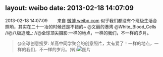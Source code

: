layout: weibo
date: 2013-02-18 14:07:09
---
2013-02-18 14:07:09  &nbsp;&nbsp;&nbsp;&nbsp;&nbsp;&nbsp; 来自 <a href="http://weibo.com/" rel="nofollow">微博 weibo.com</a>
似乎我们都没有个班级生活合照哟，其实在二十一冶的时候还是不错的~ @文丽的港湾 @White_Blood_Cells //@八极追魂_: //@全球顶尖摄影:一样的地点，一样的我们，不一样的岁月。
>  @全球创意搜罗: 某高中同学聚会的创意照片，太有爱了！一样的地点，一样的我们，不一样的岁月。(转) ​​​
>  ![图片](https://ww2.sinaimg.cn/large/62d8a08bgw1e1xdj8mu54j.jpg)
